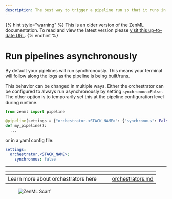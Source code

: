 ```yaml
---
description: The best way to trigger a pipeline run so that it runs in the background
---
```


{% hint style="warning" %}
This is an older version of the ZenML documentation. To read and view the latest version please [visit this up-to-date URL](https://docs.zenml.io).
{% endhint %}


# Run pipelines asynchronously

By default your pipelines will run synchronously. This means your terminal will follow along the logs as the pipeline is being built/runs.&#x20;

This behavior can be changed in multiple ways. Either the orchestrator can be configured to always run asynchronously by setting `synchronous=False`. The other option is to temporarily set this at the pipeline configuration level during runtime.

```python
from zenml import pipeline

@pipeline(settings = {"orchestrator.<STACK_NAME>": {"synchronous": False}})
def my_pipeline():
  ...
```

or in a yaml config file:

```yaml
settings:
  orchestrator.<STACK_NAME>:
    synchronous: false
```

***

<table data-view="cards"><thead><tr><th></th><th></th><th></th><th data-hidden data-card-target data-type="content-ref"></th></tr></thead><tbody><tr><td>Learn more about orchestrators here</td><td></td><td></td><td><a href="../../component-guide/orchestrators/orchestrators.md">orchestrators.md</a></td></tr></tbody></table>
<!-- For scarf -->
<figure><img alt="ZenML Scarf" referrerpolicy="no-referrer-when-downgrade" src="https://static.scarf.sh/a.png?x-pxid=f0b4f458-0a54-4fcd-aa95-d5ee424815bc" /></figure>


